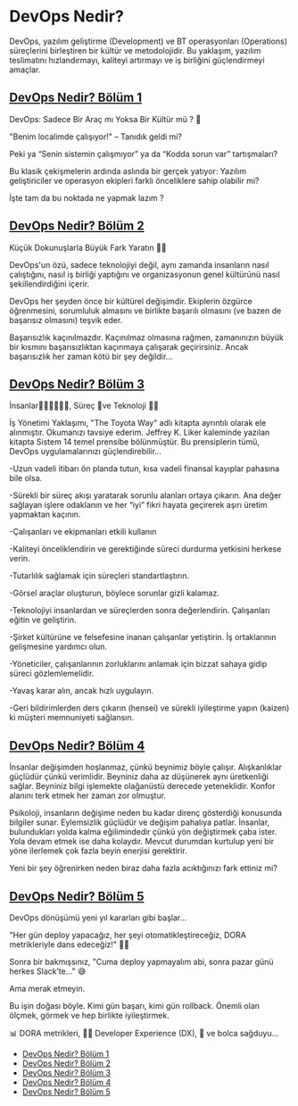 # DevOps Nedir?

DevOps, yazılım geliştirme (Development) ve BT operasyonları (Operations) süreçlerini birleştiren bir kültür ve metodolojidir. Bu yaklaşım, yazılım teslimatını hızlandırmayı, kaliteyi artırmayı ve iş birliğini güçlendirmeyi amaçlar.


## [DevOps Nedir? Bölüm 1](DevOpsNedir-Bolum-1.md#DevOps-Nedir-?-Bölüm-1)
DevOps: Sadece Bir Araç mı Yoksa Bir Kültür mü ? 🚀 

"Benim localimde çalışıyor!" – Tanıdık geldi mi?

Peki ya “Senin sistemin çalışmıyor” ya da “Kodda sorun var” tartışmaları?

Bu klasik çekişmelerin ardında aslında bir gerçek yatıyor: Yazılım geliştiriciler ve operasyon ekipleri farklı önceliklere sahip olabilir mi? 

İşte tam da bu noktada ne yapmak lazım ? 

## [DevOps Nedir? Bölüm 2](DevOpsNedir-Bolum-2.md#DevOps-Nedir-?-Bölüm-2)
Küçük Dokunuşlarla Büyük Fark Yaratın 🧑‍💻

DevOps'un özü, sadece teknolojiyi değil, aynı zamanda insanların nasıl çalıştığını, nasıl iş birliği yaptığını ve organizasyonun genel kültürünü nasıl şekillendirdiğini içerir.

DevOps her şeyden önce bir kültürel değişimdir. Ekiplerin özgürce öğrenmesini, sorumluluk almasını ve birlikte başarılı olmasını (ve bazen de başarısız olmasını) teşvik eder. 

Başarısızlık kaçınılmazdır. Kaçınılmaz olmasına rağmen, zamanınızın büyük bir kısmını başarısızlıktan kaçınmaya çalışarak geçirirsiniz. Ancak başarısızlık her zaman kötü bir şey değildir... 

## [DevOps Nedir? Bölüm 3](DevOpsNedir-Bolum-3.md#DevOps-Nedir-?-Bölüm-3)
İnsanlar🏃‍♂️‍➡️🏃‍♀️‍➡️, Süreç 🧗ve Teknoloji 🧑‍💻 

İş Yönetimi Yaklaşımı, "The Toyota Way" adlı kitapta ayrıntılı olarak ele alınmıştır. Okumanızı tavsiye ederim. Jeffrey K. Liker kaleminde yazılan kitapta Sistem 14 temel prensibe bölünmüştür. Bu prensiplerin tümü, DevOps uygulamalarınızı güçlendirebilir... 

-Uzun vadeli itibarı ön planda tutun, kısa vadeli finansal kayıplar pahasına bile olsa.

-Sürekli bir süreç akışı yaratarak sorunlu alanları ortaya çıkarın.
Ana değer sağlayan işlere odaklanın ve her “iyi” fikri hayata geçirerek aşırı üretim yapmaktan kaçının.

-Çalışanları ve ekipmanları etkili kullanın

-Kaliteyi önceliklendirin ve gerektiğinde süreci durdurma yetkisini herkese verin.

-Tutarlılık sağlamak için süreçleri standartlaştırın.

-Görsel araçlar oluşturun, böylece sorunlar gizli kalamaz.

-Teknolojiyi insanlardan ve süreçlerden sonra değerlendirin.
Çalışanları eğitin ve geliştirin.

-Şirket kültürüne ve felsefesine inanan çalışanlar yetiştirin.
İş ortaklarının gelişmesine yardımcı olun.

-Yöneticiler, çalışanlarının zorluklarını anlamak için bizzat sahaya gidip süreci gözlemlemelidir.

-Yavaş karar alın, ancak hızlı uygulayın.

-Geri bildirimlerden ders çıkarın (hensei) ve sürekli iyileştirme yapın (kaizen) ki müşteri memnuniyeti sağlansın.

## [DevOps Nedir? Bölüm 4](DevOpsNedir-Bolum-4.md#DevOps-Nedir-?-Bölüm-4)

İnsanlar değişimden hoşlanmaz, çünkü beynimiz böyle çalışır. Alışkanlıklar güçlüdür çünkü verimlidir. Beyniniz daha az düşünerek aynı üretkenliği sağlar. Beyniniz bilgi işlemekte olağanüstü derecede yeteneklidir. Konfor alanını terk etmek her zaman zor olmuştur.

Psikoloji, insanların değişime neden bu kadar direnç gösterdiği konusunda bilgiler sunar. Eylemsizlik güçlüdür ve değişim pahalıya patlar. İnsanlar, bulundukları yolda kalma eğilimindedir çünkü yön değiştirmek çaba ister. Yola devam etmek ise daha kolaydır. Mevcut durumdan kurtulup yeni bir yöne ilerlemek çok fazla beyin enerjisi gerektirir. 

Yeni bir şey öğrenirken neden biraz daha fazla acıktığınızı fark ettiniz mi?

## [DevOps Nedir? Bölüm 5](DevOpsNedir-Bolum-5.md#DevOps-Nedir-?-Bölüm-5)

DevOps dönüşümü yeni yıl kararları gibi başlar…

"Her gün deploy yapacağız, her şeyi otomatikleştireceğiz, DORA metrikleriyle dans edeceğiz!" 💃🕺

Sonra bir bakmışsınız, "Cuma deploy yapmayalım abi, sonra pazar günü herkes Slack’te..." 😅

Ama merak etmeyin.

Bu işin doğası böyle. Kimi gün başarı, kimi gün rollback. Önemli olan ölçmek, görmek ve hep birlikte iyileştirmek.

 📊 DORA metrikleri,
 🙋‍♀️ Developer Experience (DX),
 🧠 ve bolca sağduyu...


* [DevOps Nedir? Bölüm 1](DevOpsNedir-Bolum-1.md)
* [DevOps Nedir? Bölüm 2](DevOpsNedir-Bolum-2.md)
* [DevOps Nedir? Bölüm 3](DevOpsNedir-Bolum-3.md)
* [DevOps Nedir? Bölüm 4](DevOpsNedir-Bolum-4.md)
* [DevOps Nedir? Bölüm 5](DevOpsNedir-Bolum-5.md)





